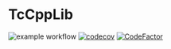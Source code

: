 # TcCppLib
![example workflow](https://github.com/Link2Link/TcCppLib/actions/workflows/CI.yml/badge.svg)
[![codecov](https://codecov.io/gh/Link2Link/TcCppLib/branch/main/graph/badge.svg?token=HLMZ1YV51X)](https://codecov.io/gh/Link2Link/TcCppLib)
[![CodeFactor](https://www.codefactor.io/repository/github/link2link/tccpplib/badge)](https://www.codefactor.io/repository/github/link2link/tccpplib)
